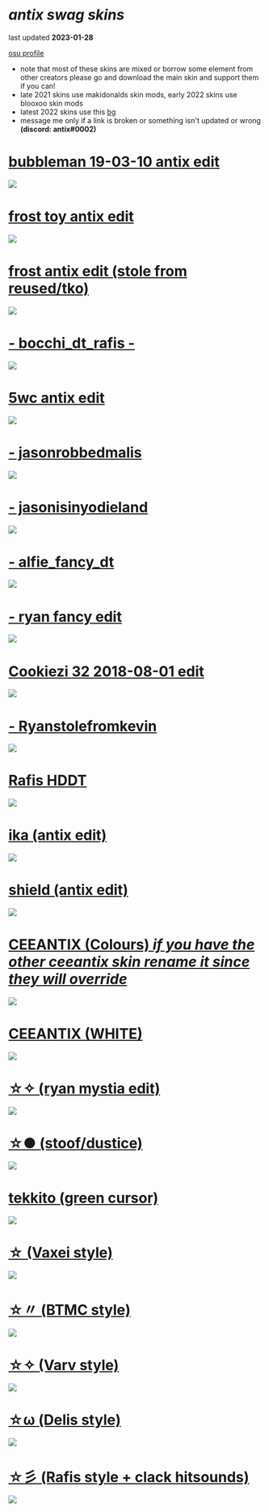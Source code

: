 # *antix swag skins*
last updated <b>2023-01-28</b>

[osu profile](https://osu.ppy.sh/users/12455534)
 * note that most of these skins are mixed or borrow some element from other creators please go and download the main skin and support them if you can!
 * late 2021 skins use makidonalds skin mods, early 2022 skins use blooxoo skin mods
 * latest 2022 skins use this [bg](https://antix.s-ul.eu/TiPtPaNM)
 * message me only if a link is broken or something isn't updated or wrong <b>(discord: antix#0002)</b>

# [bubbleman 19-03-10 antix edit](https://antix.s-ul.eu/SMi3jmu6)
![](https://osu.ppy.sh/ss/18403795/cf47)

# [frost toy antix edit](https://antix.s-ul.eu/VChBkiiC)
![](https://osu.ppy.sh/ss/18403792/fa8d)

# [frost antix edit (stole from reused/tko)](https://antix.s-ul.eu/Bibi4r6y)
![](https://osu.ppy.sh/ss/18403781/b4ac) 

# [- bocchi_dt_rafis -](https://mega.nz/file/ZC4VmJ5J#6S83-maoBkQJU1m52HaYcs068oIT7t2TiNVMRxipULE)
![](https://i.imgur.com/7iyIPOi.png)

# [5wc antix edit](https://antix.s-ul.eu/RRWwF6pu)
![](https://osu.ppy.sh/ss/18403777/6e82) 

# [- jasonrobbedmalis](https://antix.s-ul.eu/C3VBkkFz)
![](https://osu.ppy.sh/ss/18509697/6c7c)

# [- jasonisinyodieland](https://antix.s-ul.eu/5KcEmYh5)
![](https://osu.ppy.sh/ss/18290765/27bd)

# [- alfie_fancy_dt](https://mega.nz/file/4ToUGQDI#dmPj44bm0fZGanSS4IVtrwCTPWjjA8wud-5iboYWutY)
![](https://osu.ppy.sh/ss/18184466/2a97)

# [- ryan fancy edit](https://antix.s-ul.eu/j0n1pyhk)
![](https://osu.ppy.sh/ss/18004901/10bd)

# [Cookiezi 32 2018-08-01 edit](https://antix.s-ul.eu/COcQdHA0)
![](https://osuskins.net/screenshots/A7Zi0U5.jpg)

# [- Ryanstolefromkevin](https://mega.nz/file/0Pxx2JZQ#HKrPw2FBQQeM3OIGxhKGeToOFxFMLlYFF8O6QGTHPmk)
![](https://osu.ppy.sh/ss/17714432/a1e8)

# [Rafis HDDT](https://drive.google.com/uc?export=download&id=1hHzgI3DfKLLg6VxKYDPT3kYqXERDM96o)
![](https://i.imgur.com/YULitvx.png)

# [ika (antix edit)](https://antix.s-ul.eu/r7UBzR4Q)
![](https://osu.ppy.sh/ss/18509691/4935)

# [shield (antix edit)](https://antix.s-ul.eu/ZzZ2I0Ow)
![](https://osu.ppy.sh/ss/17894939/27a8)

# [CEEANTIX (Colours) *if you have the other ceeantix skin rename it since they will override*](https://antix.s-ul.eu/M5cq5d1a)
![](https://osu.ppy.sh/ss/17681553/6b94)

# [CEEANTIX (WHITE)](https://antix.s-ul.eu/ZDkT6vsJ) 
![](https://osu.ppy.sh/ss/17681566/fe15)

# [☆✧ (ryan mystia edit)](https://antix.s-ul.eu/aLoafnyh) 
![](https://osu.ppy.sh/ss/17382183/8e91)

# [☆● (stoof/dustice)](https://antix.s-ul.eu/tFbPY63k) 
![](https://osu.ppy.sh/ss/18509686/52f3)

# [tekkito (green cursor)](https://antix.s-ul.eu/w2QDa9k1) 
![](https://nikzz-tea.github.io/osu-skins/previews/tekkito.jpg)

# [☆ (Vaxei style)](https://antix.s-ul.eu/uOU1pwNTc) 
![](https://osu.ppy.sh/ss/18509680/8d9a)

# [☆〃 (BTMC style)](https://antix.s-ul.eu/aEpzwrGy) 
![](https://osu.ppy.sh/ss/17017336/f061)

# [☆✧ (Varv style)](https://antix.s-ul.eu/eUDfQkag) 
![](https://osu.ppy.sh/ss/18509677/ef13)

# [☆ω (Delis style)](https://antix.s-ul.eu/BN9yY7fx)
![](https://osu.ppy.sh/ss/17017372/aed4)

# [☆彡 (Rafis style + clack hitsounds)](https://antix.s-ul.eu/t1MbQsqP)
![](https://osu.ppy.sh/ss/17017378/660d)
